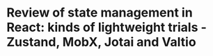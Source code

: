 # Review of state management in React: kinds of lightweight trials - Zustand, MobX, Jotai and Valtio
